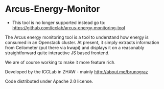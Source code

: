 Arcus-Energy-Monitor
====================

- This tool is no longer supported instead go to: https://github.com/icclab/arcus-energy-monitoring-tool

The Arcus energy monitoring tool is a tool to understand how energy is consumed in an Openstack
cluster. At present, it simply extracts information from Ceilometer (put there via kwapi) and
displays it on a reasonably straightforward quite interactive JS based frontend.

We are of course working to make it more feature rich.

Developed by the ICCLab in ZHAW - mainly http://about.me/brunograz

Code distributed under Apache 2.0 license.

